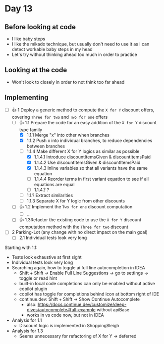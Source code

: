 # Day 13

## Before looking at code

- I like baby steps
- I like the mikado technique, but usually don't need to use it as I can detect workable baby steps in my head 
- Let's try without thinking ahead too much in order to practice

## Looking at the code

- Won't look to closely in order to not think too far ahead

## Implementing

- [ ] 👍 1 Deploy a generic method to compute the `X for Y` discount offers, covering `Three for two` and `Two for one` offers
    - [ ] 👍 1.1 Prepare the code for an easy addition of the `X for Y` discount type family
        - [x] 1.1.1 Merge "x" into other when branches
        - [x] 1.1.2 Push x into individual branches, to reduce dependencies between branches
        - [ ] 1.1.4 Make different X for Y logics as similar as possible
          - [x] 1.1.4.1 Introduce discountItemsGiven & discountItemsPaid
          - [x] 1.1.4.2 Use discountItemsGiven & discountItemsPaid
          - [x] 1.1.4.3 Inline variables so that all variants have the same equation
          - [ ] 1.1.4.4 Reorder terms in first variant equation to see if all equations are equal  
          - [ ] 1.1.4.? ?
        - [ ] 1.1.? Extract similarities
        - [ ] 1.1.3 Separate X for Y logic from other discounts
    - [ ] 👍 1.2 Implement the `Two for one` discount computation
        - [ ] ...
    - [ ] 👍 1.3Refactor the existing code to use the `X for Y` discount computation method with the `Three for two` discount
- [ ] 2 Parking-Lot (any change with no direct impact on the main goal)
    - [ ] 2.1 Individual tests look very long

Starting with 1.1:
- Tests look exhaustive at first sight
- Individual tests look very long
- Searching again, how to toggle ai full line autocompletion in IDEA
  - Shift + Shift -> Enable Full Line Suggestions -> go to settings -> toggle or read hint
  - built-in local code completions can only be enabled without active copilot plugin
  - copilot has toggle for completions behind icon at bottom right of IDE
  - continue.dev: Shift + Shift -> Show Continue Autocomplete
    - also: https://docs.continue.dev/customize/deep-dives/autocomplete#full-example without apiBase
    - works in vs code now, but not in IDEA
- Analysis for 1.1
  - Discount logic is implemented in ShoppingSleigh
- Analysis for 1.3
  - Seems unnecessary for refactoring of X for Y -> deferred